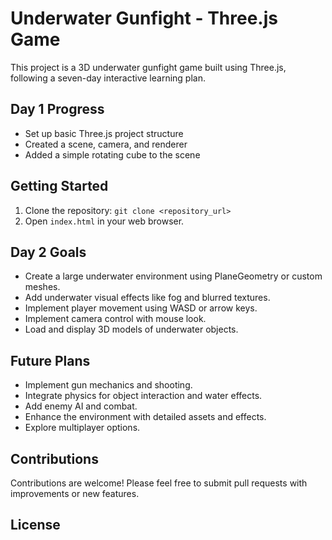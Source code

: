 # Underwater Gunfight - Three.js Game

This project is a 3D underwater gunfight game built using Three.js, following a seven-day interactive learning plan.

## Day 1 Progress

- Set up basic Three.js project structure
- Created a scene, camera, and renderer
- Added a simple rotating cube to the scene

## Getting Started

1. Clone the repository: `git clone <repository_url>`
2. Open `index.html` in your web browser.

## Day 2 Goals

- Create a large underwater environment using PlaneGeometry or custom meshes.
- Add underwater visual effects like fog and blurred textures.
- Implement player movement using WASD or arrow keys.
- Implement camera control with mouse look.
- Load and display 3D models of underwater objects.

## Future Plans

- Implement gun mechanics and shooting.
- Integrate physics for object interaction and water effects.
- Add enemy AI and combat.
- Enhance the environment with detailed assets and effects.
- Explore multiplayer options.

## Contributions

Contributions are welcome! Please feel free to submit pull requests with improvements or new features.

## License
